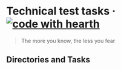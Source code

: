 # Technical test tasks &middot; [![code with hearth](https://img.shields.io/badge/Code_with_%E2%9D%A4-by_Vladyslav_Dukhin-blue.svg?style=flat-square)](https://github.com/primeare)

> The more you know, the less you fear

## Directories and Tasks
